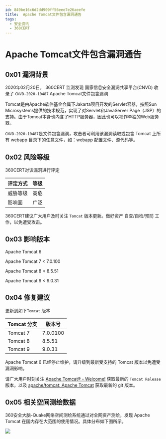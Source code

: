 ```yaml
---
id: 849be16c6d2dd909ff56eee7e26aeefe
title:  Apache Tomcat文件包含漏洞通告
tags: 
  - 安全资讯
  - 360CERT
---
```


#  Apache Tomcat文件包含漏洞通告

0x01 漏洞背景
---------


2020年02月20日， 360CERT 监测发现 国家信息安全漏洞共享平台(CNVD) 收录了 `CNVD-2020-10487` Apache Tomcat文件包含漏洞


Tomcat是由Apache软件基金会属下Jakarta项目开发的Servlet容器，按照Sun Microsystems提供的技术规范，实现了对Servlet和JavaServer Page（JSP）的支持。由于Tomcat本身也内含了HTTP服务器，因此也可以视作单独的Web服务器。


`CNVD-2020-10487`是文件包含漏洞，攻击者可利用该漏洞读取或包含 Tomcat 上所有 webapp 目录下的任意文件，如：webapp 配置文件、源代码等。


0x02 风险等级
---------


360CERT对该漏洞进行评定




| 评定方式 | 等级 |
| --- | --- |
| 威胁等级 | 高危 |
| 影响面 | 广泛 |


360CERT建议广大用户及时关注 `Tomcat` 版本更新。做好资产 自查/自检/预防 工作，以免遭受攻击。


0x03 影响版本
---------


Apache Tomcat 6


Apache Tomcat 7 < 7.0.100


Apache Tomcat 8 < 8.5.51


Apache Tomcat 9 < 9.0.31


0x04 修复建议
---------


更新到如下`Tomcat` 版本




| Tomcat 分支 | 版本号 |
| --- | --- |
| Tomcat 7 | 7.0.0100 |
| Tomcat 8 | 8.5.51 |
| Tomcat 9 | 9.0.31 |


Apache Tomcat 6 已经停止维护，请升级到最新受支持的 Tomcat 版本以免遭受漏洞影响。


请广大用户时刻关注 [Apache Tomcat® - Welcome!](http://tomcat.apache.org/) 获取最新的 `Tomcat Release`版本，以及 [apache/tomcat: Apache Tomcat](https://github.com/apache/tomcat) 获取最新的 git 版本。


0x05 相关空间测绘数据
-------------


360安全大脑-Quake网络空间测绘系统通过对全网资产测绘，发现 Apache Tomcat 在国内存在大范围的使用情况。具体分布如下图所示。


![](https://p403.ssl.qhimgs4.com/t012df1d9486768c240.png)


